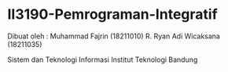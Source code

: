 II3190-Pemrograman-Integratif
=============================
Dibuat oleh :
Muhammad Fajrin (18211010)
R. Ryan Adi Wicaksana (18211035)

Sistem dan Teknologi Informasi
Institut Teknologi Bandung

